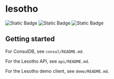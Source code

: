 # lesotho

![Static Badge](https://img.shields.io/badge/go-1.21.5-blue)
![Static Badge](https://img.shields.io/badge/consul-1.18.2-red)
![Static Badge](https://img.shields.io/badge/leveldb-1.0.0-4ca876)

## Getting started

For ConsulDB, see `consul/README.md`.

For the Lesotho API, see `api/README.md`.

For the Lesotho demo client, see `demo/README.md`.